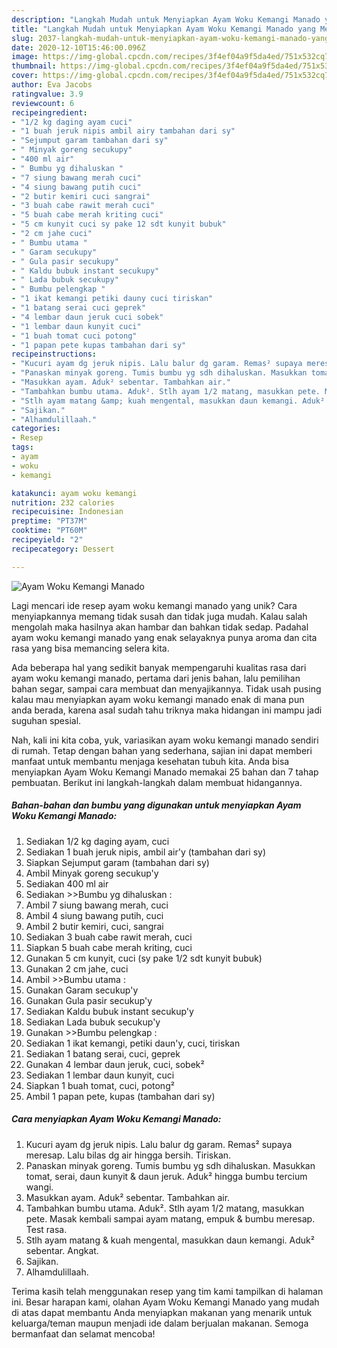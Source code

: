 ```yaml
---
description: "Langkah Mudah untuk Menyiapkan Ayam Woku Kemangi Manado yang Menggugah Selera"
title: "Langkah Mudah untuk Menyiapkan Ayam Woku Kemangi Manado yang Menggugah Selera"
slug: 2037-langkah-mudah-untuk-menyiapkan-ayam-woku-kemangi-manado-yang-menggugah-selera
date: 2020-12-10T15:46:00.096Z
image: https://img-global.cpcdn.com/recipes/3f4ef04a9f5da4ed/751x532cq70/ayam-woku-kemangi-manado-foto-resep-utama.jpg
thumbnail: https://img-global.cpcdn.com/recipes/3f4ef04a9f5da4ed/751x532cq70/ayam-woku-kemangi-manado-foto-resep-utama.jpg
cover: https://img-global.cpcdn.com/recipes/3f4ef04a9f5da4ed/751x532cq70/ayam-woku-kemangi-manado-foto-resep-utama.jpg
author: Eva Jacobs
ratingvalue: 3.9
reviewcount: 6
recipeingredient:
- "1/2 kg daging ayam cuci"
- "1 buah jeruk nipis ambil airy tambahan dari sy"
- "Sejumput garam tambahan dari sy"
- " Minyak goreng secukupy"
- "400 ml air"
- " Bumbu yg dihaluskan "
- "7 siung bawang merah cuci"
- "4 siung bawang putih cuci"
- "2 butir kemiri cuci sangrai"
- "3 buah cabe rawit merah cuci"
- "5 buah cabe merah kriting cuci"
- "5 cm kunyit cuci sy pake 12 sdt kunyit bubuk"
- "2 cm jahe cuci"
- " Bumbu utama "
- " Garam secukupy"
- " Gula pasir secukupy"
- " Kaldu bubuk instant secukupy"
- " Lada bubuk secukupy"
- " Bumbu pelengkap "
- "1 ikat kemangi petiki dauny cuci tiriskan"
- "1 batang serai cuci geprek"
- "4 lembar daun jeruk cuci sobek"
- "1 lembar daun kunyit cuci"
- "1 buah tomat cuci potong"
- "1 papan pete kupas tambahan dari sy"
recipeinstructions:
- "Kucuri ayam dg jeruk nipis. Lalu balur dg garam. Remas² supaya meresap. Lalu bilas dg air hingga bersih. Tiriskan."
- "Panaskan minyak goreng. Tumis bumbu yg sdh dihaluskan. Masukkan tomat, serai, daun kunyit &amp; daun jeruk. Aduk² hingga bumbu tercium wangi."
- "Masukkan ayam. Aduk² sebentar. Tambahkan air."
- "Tambahkan bumbu utama. Aduk². Stlh ayam 1/2 matang, masukkan pete. Masak kembali sampai ayam matang, empuk &amp; bumbu meresap. Test rasa."
- "Stlh ayam matang &amp; kuah mengental, masukkan daun kemangi. Aduk² sebentar. Angkat."
- "Sajikan."
- "Alhamdulillaah."
categories:
- Resep
tags:
- ayam
- woku
- kemangi

katakunci: ayam woku kemangi 
nutrition: 232 calories
recipecuisine: Indonesian
preptime: "PT37M"
cooktime: "PT60M"
recipeyield: "2"
recipecategory: Dessert

---
```



![Ayam Woku Kemangi Manado](https://img-global.cpcdn.com/recipes/3f4ef04a9f5da4ed/751x532cq70/ayam-woku-kemangi-manado-foto-resep-utama.jpg)

Lagi mencari ide resep ayam woku kemangi manado yang unik? Cara menyiapkannya memang tidak susah dan tidak juga mudah. Kalau salah mengolah maka hasilnya akan hambar dan bahkan tidak sedap. Padahal ayam woku kemangi manado yang enak selayaknya punya aroma dan cita rasa yang bisa memancing selera kita.

Ada beberapa hal yang sedikit banyak mempengaruhi kualitas rasa dari ayam woku kemangi manado, pertama dari jenis bahan, lalu pemilihan bahan segar, sampai cara membuat dan menyajikannya. Tidak usah pusing kalau mau menyiapkan ayam woku kemangi manado enak di mana pun anda berada, karena asal sudah tahu triknya maka hidangan ini mampu jadi suguhan spesial.




Nah, kali ini kita coba, yuk, variasikan ayam woku kemangi manado sendiri di rumah. Tetap dengan bahan yang sederhana, sajian ini dapat memberi manfaat untuk membantu menjaga kesehatan tubuh kita. Anda bisa menyiapkan Ayam Woku Kemangi Manado memakai 25 bahan dan 7 tahap pembuatan. Berikut ini langkah-langkah dalam membuat hidangannya.

<!--inarticleads1-->

##### Bahan-bahan dan bumbu yang digunakan untuk menyiapkan Ayam Woku Kemangi Manado:

1. Sediakan 1/2 kg daging ayam, cuci
1. Sediakan 1 buah jeruk nipis, ambil air&#39;y (tambahan dari sy)
1. Siapkan Sejumput garam (tambahan dari sy)
1. Ambil  Minyak goreng secukup&#39;y
1. Sediakan 400 ml air
1. Sediakan  &gt;&gt;Bumbu yg dihaluskan :
1. Ambil 7 siung bawang merah, cuci
1. Ambil 4 siung bawang putih, cuci
1. Ambil 2 butir kemiri, cuci, sangrai
1. Sediakan 3 buah cabe rawit merah, cuci
1. Siapkan 5 buah cabe merah kriting, cuci
1. Gunakan 5 cm kunyit, cuci (sy pake 1/2 sdt kunyit bubuk)
1. Gunakan 2 cm jahe, cuci
1. Ambil  &gt;&gt;Bumbu utama :
1. Gunakan  Garam secukup&#39;y
1. Gunakan  Gula pasir secukup&#39;y
1. Sediakan  Kaldu bubuk instant secukup&#39;y
1. Sediakan  Lada bubuk secukup&#39;y
1. Gunakan  &gt;&gt;Bumbu pelengkap :
1. Sediakan 1 ikat kemangi, petiki daun&#39;y, cuci, tiriskan
1. Sediakan 1 batang serai, cuci, geprek
1. Gunakan 4 lembar daun jeruk, cuci, sobek²
1. Sediakan 1 lembar daun kunyit, cuci
1. Siapkan 1 buah tomat, cuci, potong²
1. Ambil 1 papan pete, kupas (tambahan dari sy)




<!--inarticleads2-->

##### Cara menyiapkan Ayam Woku Kemangi Manado:

1. Kucuri ayam dg jeruk nipis. Lalu balur dg garam. Remas² supaya meresap. Lalu bilas dg air hingga bersih. Tiriskan.
1. Panaskan minyak goreng. Tumis bumbu yg sdh dihaluskan. Masukkan tomat, serai, daun kunyit &amp; daun jeruk. Aduk² hingga bumbu tercium wangi.
1. Masukkan ayam. Aduk² sebentar. Tambahkan air.
1. Tambahkan bumbu utama. Aduk². Stlh ayam 1/2 matang, masukkan pete. Masak kembali sampai ayam matang, empuk &amp; bumbu meresap. Test rasa.
1. Stlh ayam matang &amp; kuah mengental, masukkan daun kemangi. Aduk² sebentar. Angkat.
1. Sajikan.
1. Alhamdulillaah.




Terima kasih telah menggunakan resep yang tim kami tampilkan di halaman ini. Besar harapan kami, olahan Ayam Woku Kemangi Manado yang mudah di atas dapat membantu Anda menyiapkan makanan yang menarik untuk keluarga/teman maupun menjadi ide dalam berjualan makanan. Semoga bermanfaat dan selamat mencoba!
